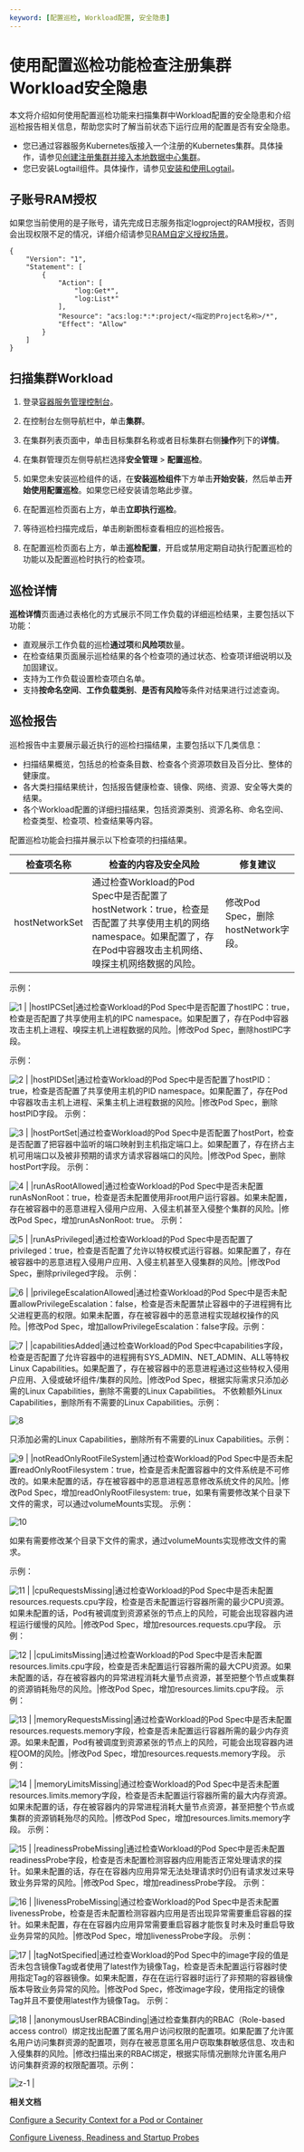 ```yaml
---
keyword: [配置巡检, Workload配置, 安全隐患]
---
```


# 使用配置巡检功能检查注册集群Workload安全隐患

本文将介绍如何使用配置巡检功能来扫描集群中Workload配置的安全隐患和介绍巡检报告相关信息，帮助您实时了解当前状态下运行应用的配置是否有安全隐患。

-   您已通过容器服务Kubernetes版接入一个注册的Kubernetes集群。具体操作，请参见[创建注册集群并接入本地数据中心集群](/cn.zh-CN/Kubernetes集群用户指南/多云混合云/混合集群/创建注册集群并接入本地数据中心集群.md)。
-   您已安装Logtail组件。具体操作，请参见[安装和使用Logtail](/cn.zh-CN/Kubernetes集群用户指南/多云混合云/弹性节点池/安装和使用Logtail.md)。

## 子账号RAM授权

如果您当前使用的是子账号，请先完成日志服务指定logproject的RAM授权，否则会出现权限不足的情况，详细介绍请参见[RAM自定义授权场景](/cn.zh-CN/开发指南/访问控制RAM/RAM自定义授权场景.md)。

```
{
    "Version": "1",
    "Statement": [
        {
            "Action": [
                "log:Get*",
                "log:List*"
            ],
            "Resource": "acs:log:*:*:project/<指定的Project名称>/*",
            "Effect": "Allow"
        }
    ]
}
```

## 扫描集群Workload

1.  登录[容器服务管理控制台](https://cs.console.aliyun.com)。

2.  在控制台左侧导航栏中，单击**集群**。

3.  在集群列表页面中，单击目标集群名称或者目标集群右侧**操作**列下的**详情**。

4.  在集群管理页左侧导航栏选择**安全管理** \> **配置巡检**。

5.  如果您未安装巡检组件的话，在**安装巡检组件**下方单击**开始安装**，然后单击**开始使用配置巡检**。如果您已经安装请忽略此步骤。

6.  在配置巡检页面右上方，单击**立即执行巡检**。

7.  等待巡检扫描完成后，单击刷新图标查看相应的巡检报告。

8.  在配置巡检页面右上方，单击**巡检配置**，开启或禁用定期自动执行配置巡检的功能以及配置巡检时执行的检查项。


## 巡检详情

**巡检详情**页面通过表格化的方式展示不同工作负载的详细巡检结果，主要包括以下功能：

-   直观展示工作负载的巡检**通过项**和**风险项**数量。
-   在检查结果页面展示巡检结果的各个检查项的通过状态、检查项详细说明以及加固建议。
-   支持为工作负载设置检查项白名单。
-   支持**按命名空间**、**工作负载类别**、**是否有风险**等条件对结果进行过滤查询。

## 巡检报告

巡检报告中主要展示最近执行的巡检扫描结果，主要包括以下几类信息：

-   扫描结果概览，包括总的检查条目数、检查各个资源项数目及百分比、整体的健康度。
-   各大类扫描结果统计，包括报告健康检查、镜像、网络、资源、安全等大类的结果。
-   各个Workload配置的详细扫描结果，包括资源类别、资源名称、命名空间、检查类型、检查项、检查结果等内容。

配置巡检功能会扫描并展示以下检查项的扫描结果。

|检查项名称|检查的内容及安全风险|修复建议|
|-----|----------|----|
|hostNetworkSet|通过检查Workload的Pod Spec中是否配置了hostNetwork：true，检查是否配置了共享使用主机的网络namespace。如果配置了，存在Pod中容器攻击主机网络、嗅探主机网络数据的风险。|修改Pod Spec，删除hostNetwork字段。

示例：

![1](https://static-aliyun-doc.oss-accelerate.aliyuncs.com/assets/img/zh-CN/9195659951/p129766.png) |
|hostIPCSet|通过检查Workload的Pod Spec中是否配置了hostIPC：true，检查是否配置了共享使用主机的IPC namespace。如果配置了，存在Pod中容器攻击主机上进程、嗅探主机上进程数据的风险。|修改Pod Spec，删除hostIPC字段。

示例：

![2](https://static-aliyun-doc.oss-accelerate.aliyuncs.com/assets/img/zh-CN/9195659951/p129768.png) |
|hostPIDSet|通过检查Workload的Pod Spec中是否配置了hostPID：true，检查是否配置了共享使用主机的PID namespace。如果配置了，存在Pod中容器攻击主机上进程、采集主机上进程数据的风险。|修改Pod Spec，删除hostPID字段。 示例：

![3](https://static-aliyun-doc.oss-accelerate.aliyuncs.com/assets/img/zh-CN/9195659951/p129769.png) |
|hostPortSet|通过检查Workload的Pod Spec中是否配置了hostPort，检查是否配置了把容器中监听的端口映射到主机指定端口上。如果配置了，存在挤占主机可用端口以及被非预期的请求方请求容器端口的风险。|修改Pod Spec，删除hostPort字段。 示例：

![4](https://static-aliyun-doc.oss-accelerate.aliyuncs.com/assets/img/zh-CN/9195659951/p129770.png) |
|runAsRootAllowed|通过检查Workload的Pod Spec中是否未配置runAsNonRoot：true，检查是否未配置使用非root用户运行容器。如果未配置，存在被容器中的恶意进程入侵用户应用、入侵主机甚至入侵整个集群的风险。|修改Pod Spec，增加runAsNonRoot: true。 示例：

![5](https://static-aliyun-doc.oss-accelerate.aliyuncs.com/assets/img/zh-CN/0295659951/p129771.png) |
|runAsPrivileged|通过检查Workload的Pod Spec中是否配置了privileged：true，检查是否配置了允许以特权模式运行容器。如果配置了，存在被容器中的恶意进程入侵用户应用、入侵主机甚至入侵集群的风险。|修改Pod Spec，删除privileged字段。 示例：

![6](https://static-aliyun-doc.oss-accelerate.aliyuncs.com/assets/img/zh-CN/0295659951/p129772.png) |
|privilegeEscalationAllowed|通过检查Workload的Pod Spec中是否未配置allowPrivilegeEscalation：false，检查是否未配置禁止容器中的子进程拥有比父进程更高的权限。如果未配置，存在被容器中的恶意进程实现越权操作的风险。|修改Pod Spec，增加allowPrivilegeEscalation：false字段。示例：

![7](https://static-aliyun-doc.oss-accelerate.aliyuncs.com/assets/img/zh-CN/7066915161/p129773.png) |
|capabilitiesAdded|通过检查Workload的Pod Spec中capabilities字段，检查是否配置了允许容器中的进程拥有SYS\_ADMIN、NET\_ADMIN、ALL等特权Linux Capabilities。如果配置了，存在被容器中的恶意进程通过这些特权入侵用户应用、入侵或破坏组件/集群的风险。|修改Pod Spec，根据实际需求只添加必需的Linux Capabilities，删除不需要的Linux Capabilities。 不依赖额外Linux Capabilities，删除所有不需要的Linux Capabilities。示例：

![8](https://static-aliyun-doc.oss-accelerate.aliyuncs.com/assets/img/zh-CN/0295659951/p129774.png)

只添加必需的Linux Capabilities，删除所有不需要的Linux Capabilities。示例：

![9](https://static-aliyun-doc.oss-accelerate.aliyuncs.com/assets/img/zh-CN/0295659951/p129775.png) |
|notReadOnlyRootFileSystem|通过检查Workload的Pod Spec中是否未配置readOnlyRootFilesystem：true，检查是否未配置容器中的文件系统是不可修改的。如果未配置的话，存在被容器中的恶意进程恶意修改系统文件的风险。|修改Pod Spec，增加readOnlyRootFilesystem: true，如果有需要修改某个目录下文件的需求，可以通过volumeMounts实现。 示例：

![10](https://static-aliyun-doc.oss-accelerate.aliyuncs.com/assets/img/zh-CN/0295659951/p129776.png)

如果有需要修改某个目录下文件的需求，通过volumeMounts实现修改文件的需求。

示例：

![11](https://static-aliyun-doc.oss-accelerate.aliyuncs.com/assets/img/zh-CN/0295659951/p129777.png) |
|cpuRequestsMissing|通过检查Workload的Pod Spec中是否未配置resources.requests.cpu字段，检查是否未配置运行容器所需的最少CPU资源。如果未配置的话，Pod有被调度到资源紧张的节点上的风险，可能会出现容器内进程运行缓慢的风险。|修改Pod Spec，增加resources.requests.cpu字段。 示例：

![12](https://static-aliyun-doc.oss-accelerate.aliyuncs.com/assets/img/zh-CN/0295659951/p129778.png) |
|cpuLimitsMissing|通过检查Workload的Pod Spec中是否未配置resources.limits.cpu字段，检查是否未配置运行容器所需的最大CPU资源。如果未配置的话，存在被容器内的异常进程消耗大量节点资源，甚至把整个节点或集群的资源销耗殆尽的风险。|修改Pod Spec，增加resources.limits.cpu字段。 示例：

![13](https://static-aliyun-doc.oss-accelerate.aliyuncs.com/assets/img/zh-CN/0295659951/p129779.png) |
|memoryRequestsMissing|通过检查Workload的Pod Spec中是否未配置resources.requests.memory字段，检查是否未配置运行容器所需的最少内存资源。如果未配置，Pod有被调度到资源紧张的节点上的风险，可能会出现容器内进程OOM的风险。|修改Pod Spec，增加resources.requests.memory字段。 示例：

![14](https://static-aliyun-doc.oss-accelerate.aliyuncs.com/assets/img/zh-CN/0295659951/p129780.png) |
|memoryLimitsMissing|通过检查Workload的Pod Spec中是否未配置resources.limits.memory字段，检查是否未配置运行容器所需的最大内存资源。如果未配置的话，存在被容器内的异常进程消耗大量节点资源，甚至把整个节点或集群的资源销耗殆尽的风险。|修改Pod Spec，增加resources.limits.memory字段。 示例：

![15](https://static-aliyun-doc.oss-accelerate.aliyuncs.com/assets/img/zh-CN/0295659951/p129781.png) |
|readinessProbeMissing|通过检查Workload的Pod Spec中是否未配置readinessProbe字段，检查是否未配置检测容器内应用能否正常处理请求的探针。如果未配置的话，存在在容器内应用异常无法处理请求时仍旧有请求发过来导致业务异常的风险。|修改Pod Spec，增加readinessProbe字段。 示例：

![16](https://static-aliyun-doc.oss-accelerate.aliyuncs.com/assets/img/zh-CN/0295659951/p129783.png) |
|livenessProbeMissing|通过检查Workload的Pod Spec中是否未配置livenessProbe，检查是否未配置检测容器内应用是否出现异常需要重启容器的探针。如果未配置，存在在容器内应用异常需要重启容器才能恢复时未及时重启导致业务异常的风险。|修改Pod Spec，增加livenessProbe字段。 示例：

![17](https://static-aliyun-doc.oss-accelerate.aliyuncs.com/assets/img/zh-CN/1295659951/p129784.png) |
|tagNotSpecified|通过检查Workload的Pod Spec中的image字段的值是否未包含镜像Tag或者使用了latest作为镜像Tag，检查是否未配置运行容器时使用指定Tag的容器镜像。如果未配置，存在在运行容器时运行了非预期的容器镜像版本导致业务异常的风险。|修改Pod Spec，修改image字段，使用指定的镜像Tag并且不要使用latest作为镜像Tag。 示例：

![18](https://static-aliyun-doc.oss-accelerate.aliyuncs.com/assets/img/zh-CN/1295659951/p129785.png) |
|anonymousUserRBACBinding|通过检查集群内的RBAC（Role-based access control）绑定找出配置了匿名用户访问权限的配置项。如果配置了允许匿名用户访问集群资源的配置项，则存在被恶意匿名用户窃取集群敏感信息、攻击和入侵集群的风险。|修改扫描出来的RBAC绑定，根据实际情况删除允许匿名用户访问集群资源的权限配置项。示例：

![z-1](https://static-aliyun-doc.oss-accelerate.aliyuncs.com/assets/img/zh-CN/9797289061/p208940.png) |

**相关文档**  


[Configure a Security Context for a Pod or Container](https://kubernetes.io/docs/tasks/configure-pod-container/security-context/?spm=a2c4g.11186623.2.30.17fa2c50Pt0mAG)

[Configure Liveness, Readiness and Startup Probes](https://kubernetes.io/docs/tasks/configure-pod-container/configure-liveness-readiness-startup-probes/?spm=a2c4g.11186623.2.31.17fa2c50Pt0mAG)

